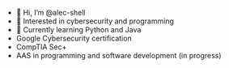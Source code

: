 - 👋 Hi, I’m @alec-shell
- 👀 Interested in cybersecurity and programming
- 🌱 Currently learning Python and Java
- Google Cybersecurity certification
- CompTIA Sec+
- AAS in programming and software development (in progress)

<!---
alec-shell/alec-shell is a ✨ special ✨ repository because its `README.md` (this file) appears on your GitHub profile.
You can click the Preview link to take a look at your changes.
--->
